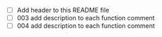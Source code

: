 - [ ] Add header to this README file
- [ ] 003 add description to each function comment
- [ ] 004 add description to each function comment
